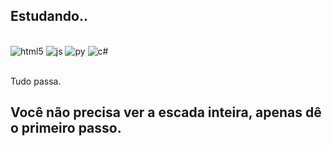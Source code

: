 ## Estudando..

<div style="display: inline_block"><br/>
  <img  Align="cebnter" alt="html5" src="https://img.shields.io/badge/HTML5-E34F26?style=for-the-badge&logo=html5&logoColor=white" />  <img  Align="cebnter" alt="js" src="https://img.shields.io/badge/JavaScript-F7DF1E?style=for-the-badge&logo=javascript&logoColor=black" />  <img  Align="cebnter" alt="py" src="https://img.shields.io/badge/Python-3776AB?style=for-the-badge&logo=python&logoColor=white" />  <img  Align="cebnter" alt="c#" src="https://img.shields.io/badge/C%23-239120?style=for-the-badge&logo=c-sharp&logoColor=white" />
<div><br/>

Tudo passa.

## Você não precisa ver a escada inteira, apenas dê o primeiro passo.

